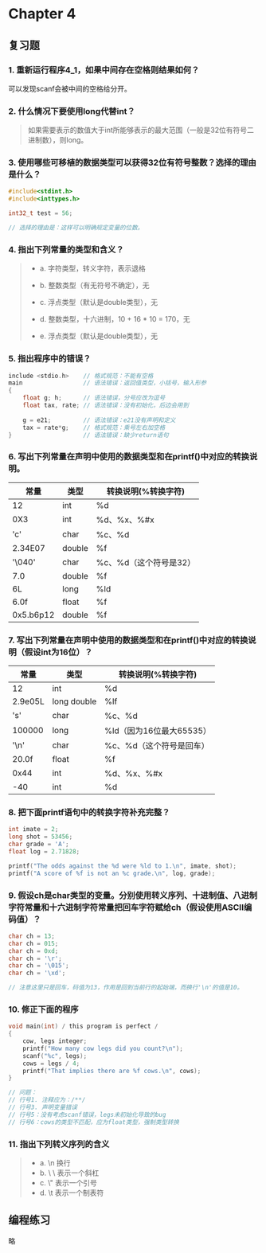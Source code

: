 # Chapter  4

## 复习题

### 1. 重新运行程序4_1，如果中间存在空格则结果如何？

可以发现scanf会被中间的空格给分开。

### 2. 什么情况下要使用long代替int？

> 如果需要表示的数值大于int所能够表示的最大范围（一般是32位有符号二进制数），则long。

### 3. 使用哪些可移植的数据类型可以获得32位有符号整数？选择的理由是什么？

```c
#include<stdint.h>
#include<inttypes.h>

int32_t test = 56;

// 选择的理由是：这样可以明确规定变量的位数。
```

### 4. 指出下列常量的类型和含义？

> - a. 字符类型，转义字符，表示退格
>
> - b. 整数类型（有无符号不确定），无
> - c. 浮点类型（默认是double类型），无
> - d. 整数类型，十六进制，10 + 16 * 10 = 170，无
> - e. 浮点类型（默认是double类型），无

### 5. 指出程序中的错误？

```c
include <stdio.h>    // 格式规范：不能有空格
main				 // 语法错误：返回值类型，小括号，输入形参
{
	float g; h;      // 语法错误，分号应改为逗号
	float tax, rate; // 语法错误：没有初始化，后边会用到
	
	g = e21;         // 语法错误：e21没有声明和定义
	tax = rate*g;    // 格式规范：乘号左右加空格
}					 // 语法错误：缺少return语句
```

### 6. 写出下列常量在声明中使用的数据类型和在printf()中对应的转换说明。

|常量|类型|转换说明(%转换字符)|
|--|--|--|
|12|int|%d|
|0X3|int|%d、%x、%#x|
|'c'|char|%c、%d|
|2.34E07|double|%f|
|'\\040'|char|%c、%d（这个符号是32）|
|7.0|double|%f|
|6L|long|%ld|
|6.0f|float|%f|
|0x5.b6p12|double|%f|

### 7. 写出下列常量在声明中使用的数据类型和在printf()中对应的转换说明（假设int为16位）？

|常量|类型|转换说明(%转换字符)|
|--|--|--|
|12|int|%d|
|2.9e05L|long double|%lf|
|'s'|char|%c、%d|
|100000|long|%ld（因为16位最大65535）|
|'\\n'|char|%c、%d（这个符号是回车）|
|20.0f|float|%f|
|0x44|int|%d、%x、%#x|
|-40|int|%d|

### 8. 把下面printf语句中的转换字符补充完整？

```c
int imate = 2;
long shot = 53456;
char grade = 'A';
float log = 2.71828;

printf("The odds against the %d were %ld to 1.\n", imate, shot);
printf("A score of %f is not an %c grade.\n", log, grade);
```

### 9. 假设ch是char类型的变量。分别使用转义序列、十进制值、八进制字符常量和十六进制字符常量把回车字符赋给ch（假设使用ASCII编码值）？

```c
char ch = 13;
char ch = 015;
char ch = 0xd;
char ch = '\r';
char ch = '\015';
char ch = '\xd';

// 注意这里只是回车，码值为13，作用是回到当前行的起始端，而换行'\n'的值是10。
```

### 10. 修正下面的程序

```c
void main(int) / this program is perfect /
{
    cow, legs integer;
    printf("How many cow legs did you count?\n");
    scanf("%c", legs);
    cows = legs / 4;
    printf("That implies there are %f cows.\n", cows);
}

// 问题：
// 行号1. 注释应为：/**/
// 行号3. 声明变量错误
// 行号5：没有考虑scanf错误，legs未初始化导致的bug
// 行号6：cows的类型不匹配，应为float类型，强制类型转换
```

### 11. 指出下列转义序列的含义

> - a. \n 换行
> - b. \\ \ 表示一个斜杠
> - c. \\" 表示一个引号
> - d. \\t 表示一个制表符

## 编程练习

略
